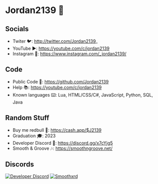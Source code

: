# Jordan2139 👋

## Socials
- Twiter 🐦: http://twitter.com/Jordan2139_
- YouTube ▶️: https://youtube.com/c/jordan2139
- Instagram 📸: https://www.instagram.com/_jordan2139/

## Code
- Public Code 💾: https://github.com/Jordan2139
- Help 📚: https://youtube.com/c/jordan2139
- Known languages ⌨️: Lua, HTML/CSS/C#, JavaScript, Python, SQL, Java

## Random Stuff
- Buy me redbull 🥤: https://cash.app/$J2139
- Graduation 🎓: 2023
- Developer Discord 🔌: https://discord.gg/x7cYjg5
- Smooth & Groove 🎶: https://smoothngroove.net/
## Discords
[![Developer Discord](https://discordapp.com/api/guilds/696266949348425739/widget.png?style=banner4)](https://discord.com/invite/x7cYjg5)
[![Smoothxrd](https://discordapp.com/api/guilds/751909092662181967/widget.png?style=banner4)](https://discord.com/invite/49SrwZD)
